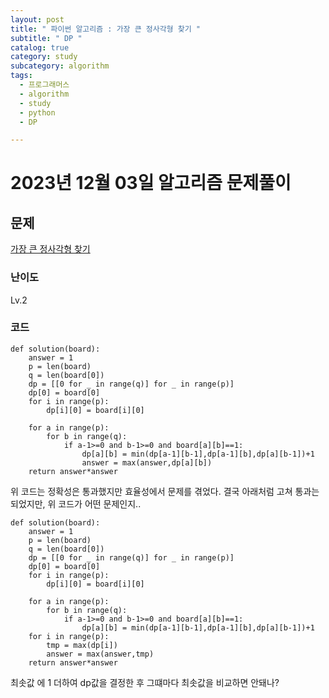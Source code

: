 ```yaml
---
layout: post
title: " 파이썬 알고리즘 : 가장 큰 정사각형 찾기 "
subtitle: " DP "
catalog: true
category: study
subcategory: algorithm
tags:
  - 프로그래머스
  - algorithm
  - study
  - python
  - DP

---
```


# 2023년 12월 03일 알고리즘 문제풀이

## 문제

[가장 큰 정사각형 찾기](https://school.programmers.co.kr/learn/courses/30/lessons/12905)

### 난이도

Lv.2

### 코드
```
def solution(board):
    answer = 1
    p = len(board)
    q = len(board[0])
    dp = [[0 for _ in range(q)] for _ in range(p)]
    dp[0] = board[0]
    for i in range(p):
        dp[i][0] = board[i][0]
    
    for a in range(p):
        for b in range(q):
            if a-1>=0 and b-1>=0 and board[a][b]==1:
                dp[a][b] = min(dp[a-1][b-1],dp[a-1][b],dp[a][b-1])+1
                answer = max(answer,dp[a][b])
    return answer*answer
```
위 코드는 정확성은 통과했지만 효율성에서 문제를 겪었다. 결국 아래처럼 고쳐 통과는 되었지만, 위 코드가 어떤 문제인지..
```
def solution(board):
    answer = 1
    p = len(board)
    q = len(board[0])
    dp = [[0 for _ in range(q)] for _ in range(p)]
    dp[0] = board[0]
    for i in range(p):
        dp[i][0] = board[i][0]

    for a in range(p):
        for b in range(q):
            if a-1>=0 and b-1>=0 and board[a][b]==1:
                dp[a][b] = min(dp[a-1][b-1],dp[a-1][b],dp[a][b-1])+1
    for i in range(p):
        tmp = max(dp[i])
        answer = max(answer,tmp)
    return answer*answer
```

최솟값 에 1 더하여 dp값을 결정한 후 그떄마다 최솟값을 비교하면 안돼나?
